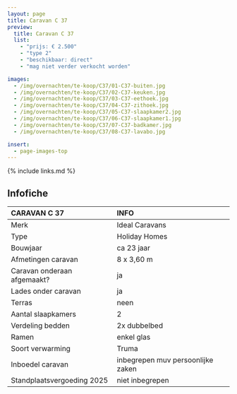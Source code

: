 ```yaml
---
layout: page
title: Caravan C 37
preview:
  title: Caravan C 37
  list:
    - "prijs: € 2.500"
    - "type 2"
    - "beschikbaar: direct"
    - "mag niet verder verkocht worden"

images:
  - /img/overnachten/te-koop/C37/01-C37-buiten.jpg
  - /img/overnachten/te-koop/C37/02-C37-keuken.jpg
  - /img/overnachten/te-koop/C37/03-C37-eethoek.jpg
  - /img/overnachten/te-koop/C37/04-C37-zithoek.jpg
  - /img/overnachten/te-koop/C37/05-C37-slaapkamer2.jpg
  - /img/overnachten/te-koop/C37/06-C37-slaapkamer1.jpg
  - /img/overnachten/te-koop/C37/07-C37-badkamer.jpg
  - /img/overnachten/te-koop/C37/08-C37-lavabo.jpg

insert:
  - page-images-top
---
```


{% include links.md %}

## Infofiche

| CARAVAN C 37                | INFO                              |
| :-------------------------- | :-------------------------------- |
| Merk                        | Ideal Caravans                    |
| Type                        | Holiday Homes                     |
| Bouwjaar                    | ca 23 jaar                        |
| Afmetingen caravan          | 8 x 3,60 m                        |
| Caravan onderaan afgemaakt? | ja                                |
| Lades onder caravan         | ja                                |
| Terras                      | neen                              |
| Aantal slaapkamers          | 2                                 |
| Verdeling bedden            | 2x dubbelbed                      |
| Ramen                       | enkel glas                        |
| Soort verwarming            | Truma                             |
| Inboedel caravan            | inbegrepen muv persoonlijke zaken |
| Standplaatsvergoeding 2025  | niet inbegrepen                   |

